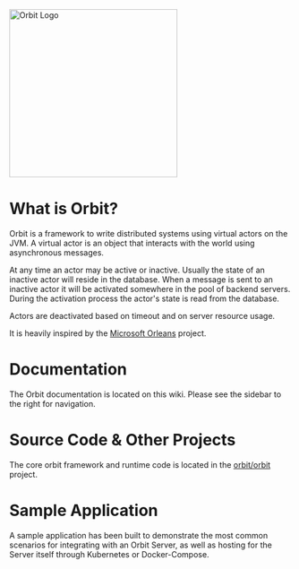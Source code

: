 <img src="http://www.orbit.cloud/img/orbit-logo-black.png" alt="Orbit Logo" width="300px"/>

# What is Orbit?
Orbit is a framework to write distributed systems using virtual actors on the JVM. A virtual actor is an object that interacts with the world using asynchronous messages.

At any time an actor may be active or inactive. Usually the state of an inactive actor will reside in the database. When a message is sent to an inactive actor it will be activated somewhere in the pool of backend servers. During the activation process the actor's state is read from the database.

Actors are deactivated based on timeout and on server resource usage.

It is heavily inspired by the [Microsoft Orleans](https://github.com/dotnet/Orleans) project.

# Documentation
The Orbit documentation is located on this wiki. Please see the sidebar to the right for navigation.

# Source Code & Other Projects
The core orbit framework and runtime code is located in the [orbit/orbit](https://github.com/orbit/orbit) project.

# Sample Application
A sample application has been built to demonstrate the most common scenarios for integrating with an Orbit Server, as well as hosting for the Server itself through Kubernetes or Docker-Compose.
